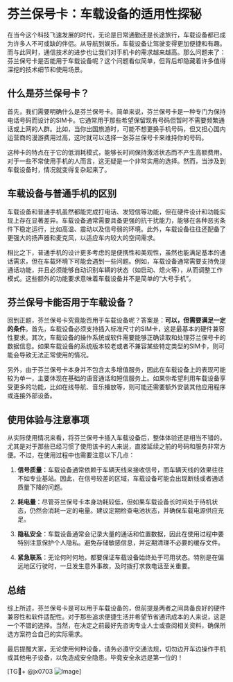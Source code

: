 # 芬兰保号卡：车载设备的适用性探秘

在当今这个科技飞速发展的时代，无论是日常通勤还是长途旅行，车载设备都已成为许多人不可或缺的伴侣。从导航到娱乐，车载设备让驾驶变得更加便捷和有趣。而与此同时，通信技术的进步也让我们对手机卡的需求越来越高。那么问题来了：芬兰保号卡是否能用于车载设备呢？这个问题看似简单，但背后却隐藏着许多值得深挖的技术细节和使用场景。

## 什么是芬兰保号卡？

首先，我们需要明确什么是芬兰保号卡。简单来说，芬兰保号卡是一种专门为保持电话号码而设计的SIM卡。它通常用于那些希望保留现有号码但暂时不需要频繁通话或上网的人群。比如，当你出国旅游时，可能不想更换手机号码，但又担心国内运营商的漫游费用过高，这时就可以选择一张芬兰保号卡来维持你的号码。

这种卡的特点在于它的低消耗模式，能够长时间保持激活状态而不产生高额费用。对于一些不常使用手机的人而言，这无疑是一个非常实用的选择。然而，当涉及到车载设备时，情况就变得复杂起来了。

## 车载设备与普通手机的区别

车载设备和普通手机虽然都能完成打电话、发短信等功能，但在硬件设计和功能实现上存在显著差异。车载设备通常需要具备更强的抗干扰能力，能够在各种恶劣条件下稳定运行，比如高温、震动以及信号弱的环境。此外，车载设备往往还配备了更强大的扬声器和麦克风，以适应车内较大的空间需求。

相比之下，普通手机的设计更多考虑的是便携性和美观性，虽然也能满足基本的通话需求，但在车载环境下可能会遇到一些问题。例如，车载设备通常需要支持免提通话功能，并且必须能够自动识别车辆的状态（如启动、熄火等），从而调整工作模式。这些额外的功能要求意味着车载设备并不是简单的“大号手机”。

## 芬兰保号卡能否用于车载设备？

回到正题，芬兰保号卡究竟能否用于车载设备呢？答案是：**可以，但需要满足一定的条件**。首先，车载设备必须支持插入标准尺寸的SIM卡，这是最基本的硬件兼容性要求。其次，车载设备的操作系统或软件需要能够正确读取和处理芬兰保号卡的数据信息。如果车载设备的系统版本较老或者不兼容某些特定类型的SIM卡，则可能会导致无法正常使用的情况。

另外，由于芬兰保号卡本身并不包含太多增值服务，因此在车载设备上的表现可能较为单一，主要体现在基础的语音通话和短信服务上。如果你希望利用车载设备享受更多的功能，比如在线导航、音乐播放等，则可能还需要额外安装其他应用程序或连接外部设备。

## 使用体验与注意事项

从实际使用情况来看，将芬兰保号卡插入车载设备后，整体体验还是相当不错的。尤其是对于那些已经习惯了使用该卡的人来说，直接延续之前的号码和服务非常方便。不过，在使用过程中也需要注意以下几点：

1. **信号质量**：车载设备通常依赖于车辆天线来接收信号，而车辆天线的效果往往不如专业基站。因此，在信号较差的区域，车载设备可能会出现断线或者通话质量下降的问题。
   
2. **耗电量**：尽管芬兰保号卡本身功耗较低，但如果车载设备长时间处于待机状态，仍然会消耗一定的电量。建议定期检查电池状态，并确保车载电源供应充足。

3. **隐私安全**：车载设备通常会记录大量的通话和位置数据，因此在使用过程中要特别注意保护个人隐私。避免存储敏感信息，并定期清理不必要的缓存文件。

4. **紧急联系**：无论何时何地，都要保证车载设备始终处于可用状态。特别是在偏远地区行驶时，一旦发生意外事故，及时拨打求救电话至关重要。

## 总结

综上所述，芬兰保号卡是可以用于车载设备的，但前提是两者之间具备良好的硬件兼容性和软件适配性。对于那些追求便捷生活并希望节省通讯成本的人来说，这是一个不错的选择。当然，在决定之前最好先咨询专业人士或查阅相关资料，确保所选方案符合自己的实际需求。

最后提醒大家，无论使用何种设备，请务必遵守交通法规，切勿边开车边操作手机或其他电子设备，以免造成安全隐患。毕竟安全永远是第一位的！

[TG💪+ @jx0703 ![Image](https://github.com/user-attachments/assets/dbca1d08-cadb-493c-b0ec-ad6f7a83f270)]